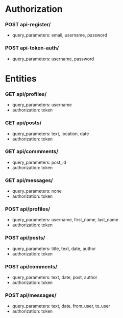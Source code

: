 # Authorization

### POST api-register/
* query_parameters: email, username, password

### POST api-token-auth/
* query_parameters: username, password

# Entities

### GET api/profiles/
* query_parameters: username
* authorization: token

### GET api/posts/
* query_parameters: text, location, date
* authorization: token

### GET api/commments/
* query_parameters: post_id
* authorization: token

### GET api/messages/
* query_parameters: none
* authorization: token

### POST api/profiles/
* query_parameters: username, first_name, last_name
* authorization: token

### POST api/posts/
* query_parameters: title, text, date, author
* authorization: token

### POST api/comments/
* query_parameters: text, date, post, author
* authorization: token

### POST api/messages/
* query_parameters: text, date, from_user, to_user
* authorization: token
